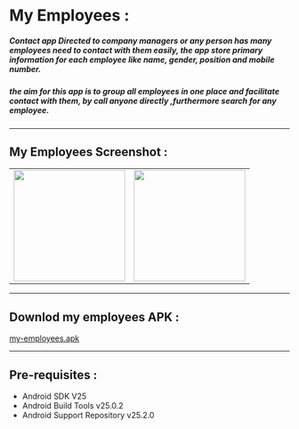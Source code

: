 # My Employees :
##### Contact app Directed to company managers or any person has many employees need to contact with them easily, the app store primary information for each employee like name, gender, position and mobile number.
##### the aim for this app is to group all employees in one place and facilitate contact with them, by call anyone directly ,furthermore search for any employee.

***
## My Employees Screenshot :

<table border="0">
    <tr>
      <td><img src="https://cloud.githubusercontent.com/assets/17002553/24082802/04823e1c-0cd4-11e7-913e-9dcc61d5eed1.png" width="200"
 hight="120"></td>
 <td><img src="https://cloud.githubusercontent.com/assets/17002553/24082805/06a7cd6a-0cd4-11e7-9626-74f0e87fe74f.png" width="200"
 hight="120"></td>
    </tr>
</table>
 
 ***
 ## Downlod my employees APK :

<a href="https://drive.google.com/open?id=0BzOqGRQ9wf6ZaHFLaUV5SHRqVU0">my-employees.apk</a>
***
## Pre-requisites :
+ Android SDK V25
+ Android Build Tools v25.0.2
+ Android Support Repository v25.2.0
